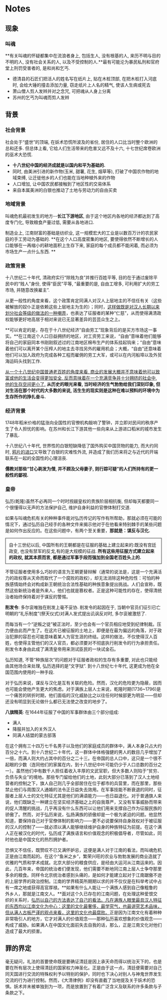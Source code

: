 # Notes

## 现象

### 叫魂

**有关叫魂的怀疑都集中在流浪者身上, 包括生人, 没有根基的人, 来历不明与目的不明的人, 没有社会关系的人, 以及不受控制的人.**最有可能沦为暴民私刑和官府堂上刑罚受害者的, 是和尚和乞丐.

- 德清县的石匠们把活人的姓名写在纸片上, 贴在木桩顶部, 在把木桩打入河底时, 会给大锤的撞击添加力量, 窃走纸片上人名的精气, 使该人生病或死去
- 萧山僧人剪人发辫并对之念咒, 可把魂从人身上分离
- 苏州的乞丐为叫魂而剪人发辫

## 背景

### 社会背景

社会处于“盛世”的顶端, 在妖术恐慌所波及的省份, 居住的人口比当时整个欧洲的总和还多. 但总体上看, 它给人们生活带来的危害又远不及十六, 十七世纪席卷欧洲的巫术大恐慌. 

- **十八世纪中国的经济成就是以国内和平为基础的.** 
- 同时, 由美洲引进的新作物(玉米, 甜薯, 花生, 烟草等), 打破了中国农作物的地域束缚, 让迁徙他乡的人们也能在当地种植外来的作物
- 人口增加, 让中国农民都接触到了地区性的交易体系
- 来自本属美洲的白银也推动了土地与劳动力的自由买卖

### 地域背景

叫魂危机最初发生的地方--**长江下游地区**, 由于这个地区内各地的经济都达到了高度专门化, 导致粮食产量过低, 需要从各地进口.

制造业上, 江南财富的基础是纺织业, 这一规模宏大的工业是以数百万计的农民家庭的手工劳动为基础的. **在这个人口高度密集的地区, 要使得依然不断增长的人口能够在一再缩小的耕地面积上生存下来, 家庭的每个成员都不能闲着, 而必须为市场生产一点什么东西. **

### 政策背景

十八世纪二十年代, 清政府实行“除贱为良”并推行百姓平等, 目的在于通过废除平民中的“贱人”身份, 使得“臣民”平等, “最重要的是, 自由工增多, 可利用扩大的劳工市场, 并随意改换雇主”.

从更一般性的角度来看，这个政策肯定同满人对汉人上层地主的不信任有关（这些被解放的奴仆正是依赖这些上层地主为生的）；同时，<u>这样做既是对汉人长期以来划分社会等级的做法的一种嘲弄</u>，也表达了征服者的某种“仁慈”，从而使得满清政权能够更好地高居于相对来说已无显著差异的芸芸众生之上。

**可以肯定的是，存在于十八世纪经济“自由劳工”现象背后的是买方市场这一事实。**在江南这个人口日益拥挤的地区，对工资劳工来说，“自由”意味着他们能够将自己的家庭同本书刚刚叙述过的江南地区棉布生产的体系挂起钩来；“自由”意味着他们可以离开某个压榨人的地主去寻找另外的雇用机会；大概，“自由”还意味着他们可以加入政府为完成各种工程而雇佣的劳工大军，或可以在内河船埠以及外贸海运码头找到工作.

<u>从一个十八世纪中国普通老百姓的角度来看, 商业的发展大概并不意味着他可以致富或他的生活会变得更加安全, 反而意味着在一个充满竞争并十分拥挤的社会中, 他的生存空间更小了.</u> **从历史的眼光来看, 当时经济的生气勃勃给我们深刻印象, 但对生活在那个时代的大多数的来说, 活生生的现实则是这种在难以预料的环境中为生存所作的挣扎奋斗.**

### 经济背景

1748年稻米价格的猛涨向全国性的官僚机构敲响了警钟，并立即对民间的秩序产生了令人担忧的影响。在苏州和长江下游其他一些向来从上游进口稻米的城市发生了暴乱.

十八世纪八十年代, 世界性的白银短缺降低了国外购买中国货物的能力, 而大约同时, [鸦片的进口](https://zh.wikipedia.org/wiki/%E4%B8%AD%E5%9B%BD%E9%B8%A6%E7%89%87%E5%8F%B2)又导致了白银的灾难性外流, 并造成了我们历来将之与近代的开端联系在一起的全国性的心理沮丧.

**儒教对那些“甘心剃发为僧, 并不顾及父母妻子, 则行踪可疑”的人们所持有的更一般性的鄙视.**

### 皇帝

弘历(乾隆)虽然不必再同一个时时觊觎皇权的贵族阶层相抗衡, 但却每天都要同一个很懂得以无声的方法保护自己, 维护自身利益的官僚体制打交道.

如果与叫魂危机有关的种种事件能对弘历传记的写作有所帮助，那就必须在可能的情况下，通过弘历自己经手的各种文件来揭示他对于在他看来特别棘手的某些问题是如何作出反应的。在这些问题中，有两个至关重要，**那就是：谋反与汉化.**

<div style="border:2px solid grey;padding:10px;">
  自十三世纪以后, 中国所有的王朝都是在征服的基础上建立起来的:既没有宫廷政变, 也没有禁军的反戈,有的是大规模的征战. <b>所有这些用征服方式建立起来的政权, 就其本质而言, 都是通过军事手段而强加到全国老百姓头上的.</b>
</div></div>

不管征服者使用多么巧妙的语言为王朝更替辩解（通常的说法是，这是一个充满活力的政权尊从天命而取代了一个腐败的政权），却无法消除这种危险性：可怕的种族感情始终会对构成新王朝统治合法性基础的种族意象提出挑战。人们会宣称，既然这些新统治者是外来人，他们也就是篡权者。正是这种可能性的存在，使得清统治者始终保持着对于谋反的警惕。

**削发令**: 多尔衮唯独在削发上毫不妥协. 削发令的起因在于, 当朝中官员们征引已亡明朝的“礼乐制度”(祭天仪式)对满人发式提出讥讽反对时, 多尔衮被激怒了.

而每当有一个“逆叛之徒”被正法时，至少也会有一个官员相应地受到纪律制裁。压力便由此而产生了。在这片已被征服的土地上，即便是在最为偏远的角落，对于政治犯罪的容忍也可能意味着某人为官生涯的终结。这样的做法，不仅使得汉人百姓，也使得主管他们的汉人官员，都必须要对不彻底执行削发令的行为承担责任。削发令本身由此成了满清皇帝用来测试臣民的一块试金石。

弘历知道, 不管“种族层次”的问题对于征服者政权的生存有多重要, 对此也只能经由其他场合来处理, 弘历选择的是“文字狱”. 到十八世纪七十年代, 这更成为他在全国范围内使用的一种手段.

对于弘历来说，谋反与汉化是互有关联的危险。然而，汉化的危险更为隐蔽，因而也可能会使他产生更大的焦虑。对于满族上层人士来说，乾隆时期(1736~1796)是一个痛苦的转折时期，他们面临的汉化威胁比之以往任何时候部更为明显——但却还没有明显到无论做什么都已无法使之改变的地步了。

**八旗精英**: 在1644年征服了中国的军事群体由三个部分组成:

- 满人
- 降服并加入的关外汉人
- 同满人结盟的蒙古部落

在这个拥有三十四万七千名男子以及他们的家庭成员的群体中，满人本身只占大约百分之十六。到十八世纪二十年代，这一群体中体格强健的男人的数目几乎增加了一倍，而满人则大约占其中的百分之二十三。在帝国的总人口中，这只是一个很不起眼的少数（连同他们的家属在内，到十八世纪中叶可能仍少于人口总数的百分之一）。虽然他们中有数千人担任着收入丰厚的文武官职，但大多数人则陷于“贫穷、负债与失业”的境地。那些专门留给他们的土地，此刻大部分已落到了汉人土地经营者的控制之下，旗人自己则几乎全部居住在位于都市的兵营里，而在那里，那些禁止他们与周围汉人通婚的法令正日益失去效用。在军事技能不断衰退的同时，征服者上层人士的文化特征尤其是他们的满语能力——也日益退化。对于普通旗人来说，他们既缺乏一种建立在坚实经济基础之上的自我尊严，又没有军事威胁而带来的促人清醒的挑战，几乎再没有什么东西可以让他们用来支撑自己作为征服民族的骄傲了。然而，对于弘历来说，弘扬满族的骄傲却是一个极为紧迫的问题。他显然知道，要保持自己对于官僚体制的影响力——更不必说要保持自身政权对于被征服的汉人的控制了——就必须以满人能够继续维护自身的种族特征为前提。在这个满人正在被汉化的时代，弘历成了满族语言和价值观念的积极倡导者，尽管如此，同时他也是中国文化的热烈拥护者。

恐惧又不信任，既赞叹不已又满怀妒忌，这便是满人对于江南的看法，而叫魂危机正是由江南而起的。在这个“鱼米之乡”，繁荣兴旺的农业与勃勃发展的商业造就了优雅的气质和学术成就。北京大部分的粮食供应，是经由大运河从江南运来的。因此，几百年来，帝国的统治者们便发现，他们需要不断地同江南上层人士争夺那里多余的粮食。同样令北京统治者感到头痛的，是如何才能建立起对于江南踞傲不逊的上层学界的政治控制。江南的学界精英所期期以求的并不仅仅是在科举考试中占有一席之地或获得高官厚禄。**如果有什么人能让一个满族人感到自己像粗鲁的外乡人，那就是江南文人。**面对这个久已存在的江南问题，在处理这种爱恨交织的关系时，<u>弘历以自己的方法表达了自己的看法。凡在满族人眼里最具汉人特征的东西均以江南文化为中心：这里的文化最奢侈，最学究气，也最讲究艺术品味，但从满人古板严谨的观点来看，这里的文化也最腐败。</u>正是因为江南文化有着种种非常吸引人的地方，它才对满人的价值观念——那种弘历喜欢想象的价值观念——构成了威胁。如果满人在中国文化面前失去自我的话，那么，正是江南文化对他们造成了最大的损害。

## 罪的界定

毫无疑问，礼法的首要使命既是要确证清廷是因上承天命而得以统治天下的，也是要在所有层次上使得清廷的国家权力神圣化。正是由于这一点，清廷便需要对自己同天国进行交流的特殊权利予以特别的保护，同时也下决心对别人与神鬼世界发生交流的行为进行控制。然而，《大清律例》却没有直截了当地提及关于妖术的恐惧。妖术并未被单独到为一项，而是放置到了有着广泛含义及联系的许多条款与子条款之下。

